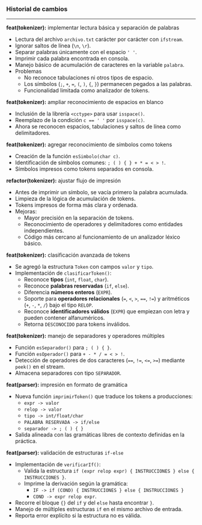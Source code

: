 ### Historial de cambios

---
**feat(tokenizer):** implementar lectura básica y separación de palabras
- Lectura del archivo `archivo.txt` carácter por carácter con `ifstream`.
- Ignorar saltos de línea (`\n`, `\r`).
- Separar palabras únicamente con el espacio `' '`.
- Imprimir cada palabra encontrada en consola.
- Manejo básico de acumulación de caracteres en la variable `palabra`.
- Problemas
  - No reconoce tabulaciones ni otros tipos de espacio.
  - Los símbolos (`;`, `+`, `=`, `(`, `)`, `{`, `}`) permanecen pegados a las palabras.
  - Funcionalidad limitada como analizador de tokens.

**feat(tokenizer):** ampliar reconocimiento de espacios en blanco
- Inclusión de la librería `<cctype>` para usar `isspace()`.
- Reemplazo de la condición `c == ' '` por `isspace(c)`.
- Ahora se reconocen espacios, tabulaciones y saltos de línea como delimitadores.

**feat(tokenizer):** agregar reconocimiento de símbolos como tokens
- Creación de la función `esSimbolo(char c)`.
- Identificación de símbolos comunes: `; ( ) { } + * = < > !`.
- Símbolos impresos como tokens separados en consola.

**refactor(tokenizer):** ajustar flujo de impresión
- Antes de imprimir un símbolo, se vacía primero la palabra acumulada.
- Limpieza de la lógica de acumulación de tokens.
- Tokens impresos de forma más clara y ordenada.
- Mejoras:
  - Mayor precisión en la separación de tokens.
  - Reconocimiento de operadores y delimitadores como entidades independientes.
  - Código más cercano al funcionamiento de un analizador léxico básico.

**feat(tokenizer):** clasificación avanzada de tokens
- Se agregó la estructura `Token` con campos `valor` y `tipo`.
- Implementación de `clasificarToken()`:
  - Reconoce **tipos** (`int`, `float`, `char`).
  - Reconoce **palabras reservadas** (`if`, `else`).
  - Diferencia **números enteros** (`EXPR`).
  - Soporte para **operadores relacionales** (`=`, `<`, `>`, `==`, `!=`) y aritméticos (`+`, `-`, `*`, `/`) bajo el tipo `RELOP`.
  - Reconoce **identificadores válidos** (`EXPR`) que empiezan con letra y pueden contener alfanuméricos.
  - Retorna `DESCONOCIDO` para tokens inválidos.

**feat(tokenizer):** manejo de separadores y operadores múltiples
- Función `esSeparador()` para `; ( ) { }`.
- Función `esOperador()` para `+ - * / = < > !`.
- Detección de operadores de dos caracteres (`==`, `!=`, `<=`, `>=`) mediante `peek()` en el stream.
- Almacena separadores con tipo `SEPARADOR`.

**feat(parser):** impresión en formato de gramática
- Nueva función `imprimirToken()` que traduce los tokens a producciones:
  - `expr -> valor`
  - `relop -> valor`
  - `tipo -> int/float/char`
  - `PALABRA RESERVADA -> if/else`
  - `separador -> ; ( ) { }`
- Salida alineada con las gramáticas libres de contexto definidas en la práctica.

**feat(parser):** validación de estructuras `if-else`
- Implementación de `verificarIf()`:
  - Valida la estructura `if (expr relop expr) { INSTRUCCIONES } else { INSTRUCCIONES }`.
  - Imprime la derivación según la gramática:
    - `IF -> if (COND) { INSTRUCCIONES } else { INSTRUCCIONES }`
    - `COND -> expr relop expr`.
- Recorre el bloque `{}` del `if` y del `else` hasta encontrar `}`.
- Manejo de múltiples estructuras `if` en el mismo archivo de entrada.
- Reporta error explícito si la estructura no es válida.
